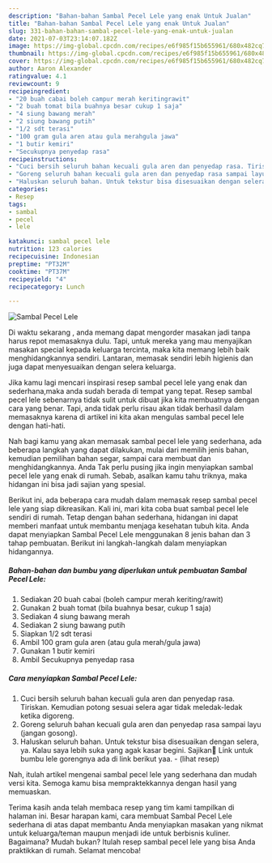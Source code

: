```yaml
---
description: "Bahan-bahan Sambal Pecel Lele yang enak Untuk Jualan"
title: "Bahan-bahan Sambal Pecel Lele yang enak Untuk Jualan"
slug: 331-bahan-bahan-sambal-pecel-lele-yang-enak-untuk-jualan
date: 2021-07-03T23:14:07.182Z
image: https://img-global.cpcdn.com/recipes/e6f985f15b655961/680x482cq70/sambal-pecel-lele-foto-resep-utama.jpg
thumbnail: https://img-global.cpcdn.com/recipes/e6f985f15b655961/680x482cq70/sambal-pecel-lele-foto-resep-utama.jpg
cover: https://img-global.cpcdn.com/recipes/e6f985f15b655961/680x482cq70/sambal-pecel-lele-foto-resep-utama.jpg
author: Aaron Alexander
ratingvalue: 4.1
reviewcount: 9
recipeingredient:
- "20 buah cabai boleh campur merah keritingrawit"
- "2 buah tomat bila buahnya besar cukup 1 saja"
- "4 siung bawang merah"
- "2 siung bawang putih"
- "1/2 sdt terasi"
- "100 gram gula aren atau gula merahgula jawa"
- "1 butir kemiri"
- "Secukupnya penyedap rasa"
recipeinstructions:
- "Cuci bersih seluruh bahan kecuali gula aren dan penyedap rasa. Tiriskan. Kemudian potong sesuai selera agar tidak meledak-ledak ketika digoreng."
- "Goreng seluruh bahan kecuali gula aren dan penyedap rasa sampai layu (jangan gosong)."
- "Haluskan seluruh bahan. Untuk tekstur bisa disesuaikan dengan selera, ya. Kalau saya lebih suka yang agak kasar begini. Sajikan🤗 Link untuk bumbu lele gorengnya ada di link berikut yaa.           (lihat resep)"
categories:
- Resep
tags:
- sambal
- pecel
- lele

katakunci: sambal pecel lele 
nutrition: 123 calories
recipecuisine: Indonesian
preptime: "PT32M"
cooktime: "PT37M"
recipeyield: "4"
recipecategory: Lunch

---
```



![Sambal Pecel Lele](https://img-global.cpcdn.com/recipes/e6f985f15b655961/680x482cq70/sambal-pecel-lele-foto-resep-utama.jpg)

Di waktu  sekarang , anda memang dapat mengorder masakan jadi tanpa harus repot memasaknya dulu. Tapi, untuk mereka yang mau menyajikan masakan special kepada keluarga tercinta, maka kita memang lebih baik menghidangkannya sendiri. Lantaran, memasak sendiri lebih higienis dan juga dapat menyesuaikan dengan selera keluarga.

Jika kamu lagi mencari inspirasi resep sambal pecel lele yang enak dan sederhana,maka anda sudah berada di tempat yang tepat. Resep sambal pecel lele  sebenarnya tidak sulit untuk dibuat jika kita membuatnya dengan cara yang benar. Tapi, anda tidak perlu risau akan tidak berhasil dalam memasaknya 
karena di artikel ini kita akan mengulas sambal pecel lele dengan hati-hati.  



Nah bagi kamu yang akan memasak sambal pecel lele yang sederhana, ada beberapa langkah yang dapat dilakukan, mulai dari memilih jenis bahan, kemudian pemilihan bahan segar, sampai cara membuat dan menghidangkannya. Anda Tak perlu pusing jika ingin menyiapkan sambal pecel lele yang enak di rumah. Sebab, asalkan kamu  tahu triknya, maka hidangan ini bisa jadi sajian yang spesial.

Berikut ini, ada beberapa cara mudah dalam memasak resep sambal pecel lele yang siap dikreasikan. Kali ini, mari kita coba buat sambal pecel lele sendiri di rumah. Tetap dengan bahan sederhana, hidangan ini dapat memberi manfaat untuk membantu menjaga kesehatan tubuh kita. Anda dapat menyiapkan Sambal Pecel Lele menggunakan 8 jenis bahan dan 3 tahap pembuatan. Berikut ini langkah-langkah dalam menyiapkan hidangannya.

<!--inarticleads1-->

##### Bahan-bahan dan bumbu yang diperlukan untuk pembuatan Sambal Pecel Lele:

1. Sediakan 20 buah cabai (boleh campur merah keriting/rawit)
1. Gunakan 2 buah tomat (bila buahnya besar, cukup 1 saja)
1. Sediakan 4 siung bawang merah
1. Sediakan 2 siung bawang putih
1. Siapkan 1/2 sdt terasi
1. Ambil 100 gram gula aren (atau gula merah/gula jawa)
1. Gunakan 1 butir kemiri
1. Ambil Secukupnya penyedap rasa




<!--inarticleads2-->

##### Cara menyiapkan Sambal Pecel Lele:

1. Cuci bersih seluruh bahan kecuali gula aren dan penyedap rasa. Tiriskan. Kemudian potong sesuai selera agar tidak meledak-ledak ketika digoreng.
1. Goreng seluruh bahan kecuali gula aren dan penyedap rasa sampai layu (jangan gosong).
1. Haluskan seluruh bahan. Untuk tekstur bisa disesuaikan dengan selera, ya. Kalau saya lebih suka yang agak kasar begini. Sajikan🤗 Link untuk bumbu lele gorengnya ada di link berikut yaa. -           (lihat resep)




Nah, itulah artikel mengenai  sambal pecel lele  yang sederhana dan mudah versi kita. Semoga kamu bisa mempraktekkannya dengan hasil yang memuaskan. 

Terima kasih anda telah membaca resep yang tim kami tampilkan di halaman ini. Besar harapan kami, cara membuat  Sambal Pecel Lele sederhana di atas dapat membantu Anda menyiapkan masakan yang nikmat untuk keluarga/teman maupun menjadi ide untuk berbisnis kuliner. Bagaimana? Mudah bukan? Itulah resep sambal pecel lele yang bisa Anda praktikkan di rumah. Selamat mencoba!


